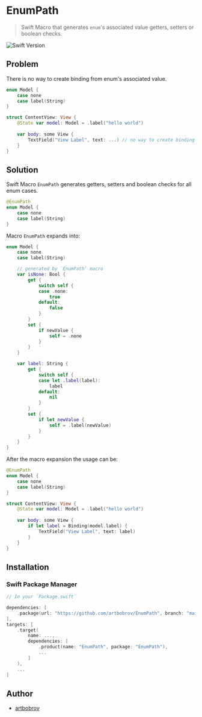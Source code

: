 # EnumPath

> Swift Macro that generates `enum`'s associated value getters, setters or boolean checks.

![Swift Version](https://img.shields.io/badge/swift-5.9-brightgreen)

## Problem

There is no way to create binding from enum's associated value.

```swift
enum Model {
    case none
    case label(String)
}

struct ContentView: View {
    @State var model: Model = .label("hello world")
 
    var body: some View {
        TextField("View Label", text: ...) // no way to create binding label's associated value
    }
}
```

## Solution

Swift Macro `EnumPath` generates getters, setters and boolean checks for all enum cases.

```swift
@EnumPath
enum Model {
    case none
    case label(String)
}
```

Macro `EnumPath` expands into:

```swift
enum Model {
    case none
    case label(String)

    // generated by `EnumPath` macro
    var isNone: Bool {
        get {
            switch self {
            case .none: 
                true
            default: 
                false
            }
        }
        set {
            if newValue {
                self = .none
            }
        }
    }

    var label: String {
        get {
            switch self {
            case let .label(label):
                label
            default:
                nil
            }
        }
        set {
            if let newValue {
                self = .label(newValue)
            }
        }
    }
}
```

After the macro expansion the usage can be:


```swift
@EnumPath
enum Model {
    case none
    case label(String)
}

struct ContentView: View {
    @State var model: Model = .label("hello world")
 
    var body: some View {
        if let label = Binding(model.label) {
            TextField("View Label", text: label)
        }
    }
}
```

## Installation

### Swift Package Manager

```swift
// In your `Package.swift`

dependencies: [
    .package(url: "https://github.com/artbobrov/EnumPath", branch: "main")
],
targets: [
    .target(
        name: ...,
        dependencies: [
            .product(name: "EnumPath", package: "EnumPath"),
            ...
        ]
    ),
    ...
]
```

## Author

* [artbobrov](https://github.com/artbobrov)